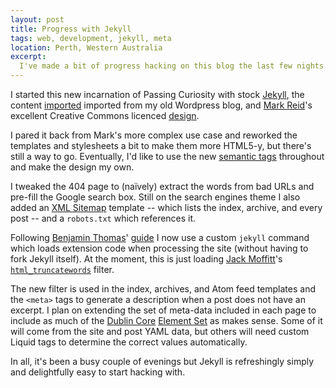```yaml
---
layout: post
title: Progress with Jekyll
tags: web, development, jekyll, meta
location: Perth, Western Australia
excerpt: 
  I've made a bit of progress hacking on this blog the last few nights...
---
```


I started this new incarnation of Passing Curiosity with stock [Jekyll][mjj],
the content [imported][mji] imported from my old Wordpress blog, and [Mark Reid][mr]'s excellent Creative Commons licenced [design][mrn].

[mji]: http://wiki.github.com/mojombo/jekyll/blog-migrations
[mjj]: github.com/mojombo/jekyll
[mr]: http://mark.reid.name/
[mrn]: http://github.com/mreid/mark.reid.name/

I pared it back from Mark's more complex use case and reworked the templates
and stylesheets a bit to make them more HTML5-y, but there's still a way to
go. Eventually, I'd like to use the new [semantic tags][tag5] throughout and
make the design my own.

[tag5]: http://diveintohtml5.org/semantics.html

I tweaked the 404 page to (naïvely) extract the words from bad URLs and
pre-fill the Google search box. Still on the search engines theme I also added
an [XML Sitemap][smp] template -- which lists the index, archive, and every
post -- and a `robots.txt` which references it.

[smp]: http://sitemaps.org/

Following [Benjamin Thomas][bt]' [guide][btc] I now use a custom `jekyll`
command which loads extension code when processing the site (without having to
fork Jekyll itself). At the moment, this is just loading [Jack Moffitt][jm]'s
[`html_truncatewords`][jmt] filter.

[bt]: http://benjaminthomas.org/
[btc]: http://benjaminthomas.org/2009-10-21/custom-liquid-tags-in-jekyll.html
[jm]: http://metajack.im/
[jmt]: http://github.com/metajack/jekyll/blob/master/lib/jekyll/filters.rb

The new filter is used in the index, archives, and Atom feed templates and the
`<meta>` tags to generate a description when a post does not have an excerpt.
I plan on extending the set of meta-data included in each page to include as
much of the [Dublin Core][dc] [Element Set][dces] as makes sense. Some of it
will come from the site and post YAML data, but others will need custom Liquid
tags to determine the correct values automatically.

[dc]: http://dublincore.org/
[dces]: http://dublincore.org/documents/dces/

In all, it's been a busy couple of evenings but Jekyll is refreshingly simply
and delightfully easy to start hacking with.

[lca]: http://www.lca2010.org.nz/ "linux.conf.au 2010 in Wellington, New Zealand"
[ds]: http://wellington2010.drupalsouth.net.nz/
[eotw09]: /2009/edge-of-the-web-2009-notes/
